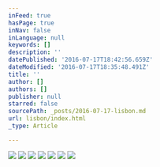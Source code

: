 ```yaml
---
inFeed: true
hasPage: true
inNav: false
inLanguage: null
keywords: []
description: ''
datePublished: '2016-07-17T18:42:56.659Z'
dateModified: '2016-07-17T18:35:48.491Z'
title: ''
author: []
authors: []
publisher: null
starred: false
sourcePath: _posts/2016-07-17-lisbon.md
url: lisbon/index.html
_type: Article

---
```

![](https://the-grid-user-content.s3-us-west-2.amazonaws.com/7b421cef-3266-47c3-9f58-c2d6fa57cebd.jpg)
![](https://the-grid-user-content.s3-us-west-2.amazonaws.com/01ebeb34-f9e7-4fc6-84ba-2e50a369c9b5.jpg)
![](https://the-grid-user-content.s3-us-west-2.amazonaws.com/c26f462a-abb5-4eec-819f-eb778de798c2.jpg)
![](https://the-grid-user-content.s3-us-west-2.amazonaws.com/c86b2afb-a47d-4e15-ad45-f1b3a8b905eb.jpg)
![](https://the-grid-user-content.s3-us-west-2.amazonaws.com/3c5903ae-c62e-4bb3-b6e0-94e7ca9a03a3.jpg)
![](https://the-grid-user-content.s3-us-west-2.amazonaws.com/c21818b5-8941-46d6-87d8-eab3c44748c0.jpg)
![](https://the-grid-user-content.s3-us-west-2.amazonaws.com/efbb58b6-537f-479c-8217-7d574fd6705e.jpg)
